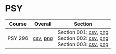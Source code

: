 # PSY

| Course | Overall | Section |
| ------ | ------- | ------- |
| PSY 296 | [csv](https://github.com/UCSD-Historical-Enrollment-Data/2024Spring/blob/main/overall/PSY%20296.csv), [png](https://raw.githubusercontent.com/UCSD-Historical-Enrollment-Data/2024Spring/main/plot_overall/PSY%20296.png) | Section 001: [csv](https://github.com/UCSD-Historical-Enrollment-Data/2024Spring/blob/main/section/PSY%20296_001.csv), [png](https://raw.githubusercontent.com/UCSD-Historical-Enrollment-Data/2024Spring/main/plot_section/PSY%20296_001.png)<br>Section 002: [csv](https://github.com/UCSD-Historical-Enrollment-Data/2024Spring/blob/main/section/PSY%20296_002.csv), [png](https://raw.githubusercontent.com/UCSD-Historical-Enrollment-Data/2024Spring/main/plot_section/PSY%20296_002.png)<br>Section 003: [csv](https://github.com/UCSD-Historical-Enrollment-Data/2024Spring/blob/main/section/PSY%20296_003.csv), [png](https://raw.githubusercontent.com/UCSD-Historical-Enrollment-Data/2024Spring/main/plot_section/PSY%20296_003.png) |

